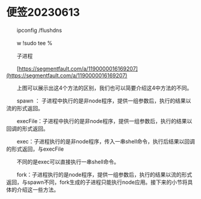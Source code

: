 # 便签20230613

　　ipconfig /flushdns

　　w !sudo tee %

　　子进程

　　[https://segmentfault.com/a/1190000016169207](https://segmentfault.com/a/1190000016169207)

　　上图可以展示出这4个方法的区别，我们也可以简要介绍这4中方法的不同。

　　spawn ： 子进程中执行的是非node程序，提供一组参数后，执行的结果以流的形式返回。

　　execFile：子进程中执行的是非node程序，提供一组参数后，执行的结果以回调的形式返回。

　　exec：子进程执行的是非node程序，传入一串shell命令，执行后结果以回调的形式返回，与execFile

　　不同的是exec可以直接执行一串shell命令。

　　fork：子进程执行的是node程序，提供一组参数后，执行的结果以流的形式返回，与spawn不同，fork生成的子进程只能执行node应用。接下来的小节将具体的介绍这一些方法。

　　‍
